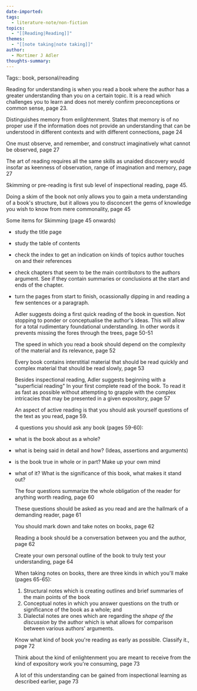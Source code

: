 ```yaml
---
date-imported: 
tags:
  - literature-note/non-fiction
topics:
  - "[[Reading|Reading]]"
themes:
  - "[[note taking|note taking]]"
author:
  - Mortimer J Adler
thoughts-summary: 
---
```


Tags:: book, personal/reading

Reading for understanding is when you read a book where the author has a greater understanding than you on a certain topic. It is a read which challenges you to learn and does not merely confirm preconceptions or common sense, page 23.

Distinguishes memory from enlightenment. States that memory is of no proper use if the information does not provide an understanding that can be understood in different contexts and with different connections, page 24

One must observe, and remember, and construct imaginatively what cannot be observed, page 27

The art of reading requires all the same skills as unaided discovery would insofar as keenness of observation, range of imagination and memory, page 27

Skimming or pre-reading is first sub level of inspectional reading, page 45.

Doing a skim of the book not only allows you to gain a meta understanding of a book's structure, but it allows you to disconcert the gems of knowledge you wish to know from mere commonality, page 45

Some items for Skimming (page 45 onwards)

- study the title page
- study the table of contents
- check the index to get an indication on kinds of topics author touches on and their references
- check chapters that seem to be the main contributors to the authors argument. See if they contain summaries or conclusions at the start and ends of the chapter.
- turn the pages from start to finish, ocassionally dipping in and reading a few sentences or a paragraph. 
  
  Adler suggests doing a first quick reading of the book in question. Not stopping to ponder or conceptualise the author's ideas. This will allow for a total rudimentary foundational understanding. In other words it prevents missing the fores through the trees, page 50-51
  
  The speed in which you read a book should depend on the complexity of the material and its relevance, page 52
  
  Every book contains interstitial material that should be read quickly and complex material that should be read slowly, page 53
  
  Besides inspectional reading, Adler suggests beginning with a "superficial reading" In your first complete read of the book. To read it as fast as possible without attempting to grapple with the complex intricacies that may be presented in a given expository, page 57
  
  An aspect of active reading is that you should ask yourself questions of the text as you read, page 59.
  
  4 questions you should ask any book (pages 59-60):
- what is the book about as a whole?
- what is being said in detail and how? (Ideas, assertions and arguments)
- is the book true in whole or in part? Make up your own mind
- what of it? What is the significance of this book, what makes it stand out?
  
  The four questions summarize the whole obligation of the reader for anything worth reading, page 60
  
  These questions should be asked as you read and are the hallmark of a demanding reader, page 61
  
  You should mark down and take notes on books, page 62
  
  Reading a book should be a conversation between you and the author, page 62
  
  Create your own personal outline of the book to truly test your understanding, page 64
  
  When taking notes on books, there are three kinds in which you'll make (pages 65-65):
  1. Structural notes which is creating outlines and brief summaries of the main points of the book
  2. Conceptual notes in which you answer questions on the truth or significance of the book as a whole; and
  3. Dialectal notes are ones which are regarding the *shape of the discussion* by the author which is what allows for comparison between various authors' arguments.
  
  
  Know what kind of book you're reading as early as possible. Classify it., page 72
  
  Think about the kind of enlightenment you are meant to receive from the kind of expository work you're consuming, page 73
  
  A lot of this understanding can be gained from inspectional learning as described earlier, page 73